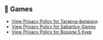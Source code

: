 ## 📑 Games  
- [View Privacy Policy for Татарча филворд](Fillwords.md)
- [View Privacy Policy for Sabantuy Games](Sabantuy.md)
- [View Privacy Policy for Вордли 5 букв](Wordle.md)
